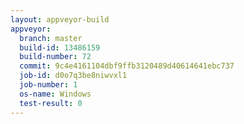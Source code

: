 ```yaml
---
layout: appveyor-build
appveyor:
  branch: master
  build-id: 13486159
  build-number: 72
  commit: 9c4e4161104dbf9ffb3120489d40614641ebc737
  job-id: d0o7q3be8niwvxl1
  job-number: 1
  os-name: Windows
  test-result: 0
---
```


